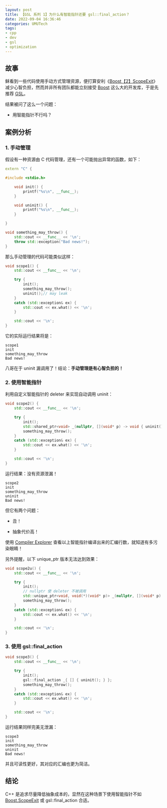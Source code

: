 ```yaml
---
layout: post
title: 【GSL 系列 1】为什么有智能指针还要 gsl::final_action？
date: 2022-09-04 16:36:46
categories: UMUTech
tags:
- cpp
- dev
- gsl
- optimization
---
```

## 故事

稣看到一些代码使用手动方式管理资源，便打算安利《[Boost【2】ScopeExit](/2020/09/22/umutech-boost-2-scope-exit/)》减少心智负担，然而并非所有团队都能立刻接受 [Boost](/tags/boost/) 这么大的开发库，于是先推荐 [GSL](https://github.com/Microsoft/GSL)。

结果被问了这么一个问题：

- 用智能指针不行吗？

## 案例分析

### 1. 手动管理

假设有一种资源由 C 代码管理，还有一个可能抛出异常的函数，如下：

```cpp
extern "C" {

#include <stdio.h>

    void init() {
        printf("%s\n", __func__);
    }

    void uninit() {
        printf("%s\n", __func__);
    }

}

void something_may_throw() {
    std::cout << __func__ << '\n';
    throw std::exception("Bad news!");
}
```

那么手动管理的代码可能类似这样：

```cpp
void scope1() {
    std::cout << __func__ << '\n';

    try {
        init();
        something_may_throw();
        uninit();// may leak
    }
    catch (std::exception& ex) {
        std::cout << ex.what() << '\n';
    }

    std::cout << '\n';
}
```

它的实际运行结果将是：

```
scope1
init
something_may_throw
Bad news!
```

八哥在于 uninit 漏调用了！结论：**手动管理是有心智负担的！**

### 2. 使用智能指针

利用自定义智能指针的 deleter 来实现自动调用 uninit：

```cpp
void scope2() {
    std::cout << __func__ << '\n';

    try {
        init();
        std::shared_ptr<void> _(nullptr, [](void* p) -> void { uninit(); });
        something_may_throw();
    }
    catch (std::exception& ex) {
        std::cout << ex.what() << '\n';
    }

    std::cout << '\n';
}
```

运行结果：没有资源泄漏！

```
scope2
init
something_may_throw
uninit
Bad news!
```

但它有两个问题：

- 丑！

- 抽象代价高！

使用 [Compiler Explorer](https://godbolt.org/) 查看以上智能指针编译出来的汇编行数，就知道有多污染眼睛！

另外提醒，以下 unique_ptr 版本无法达到效果：

```cpp
void scope2u() {
    std::cout << __func__ << '\n';

    try {
        init();
        // nullptr 使 deleter 不被调用
        std::unique_ptr<void, void(*)(void* p)> _(nullptr, [](void* p) -> void { uninit(); });
        something_may_throw();
    }
    catch (std::exception& ex) {
        std::cout << ex.what() << '\n';
    }

    std::cout << '\n';
}
```

### 3. 使用 gsl::final_action

```cpp
void scope3() {
    std::cout << __func__ << '\n';

    try {
        init();
        gsl::final_action _{ [] { uninit(); } };
        something_may_throw();
    }
    catch (std::exception& ex) {
        std::cout << ex.what() << '\n';
    }

    std::cout << '\n';
}
```

运行结果同样完美无泄漏：

```
scope3
init
something_may_throw
uninit
Bad news!
```

并且可读性更好，其对应的汇编也更为简洁。

## 结论

C++ 是追求尽量降低抽象成本的，显然在这种场景下使用智能指针不如 [Boost.ScopeExit](/2020/09/22/umutech-boost-2-scope-exit/) 或 gsl::final_action 合适。
